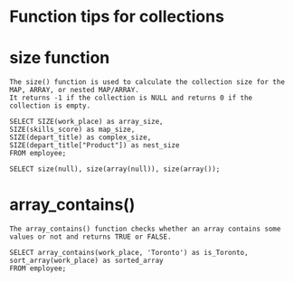#   Function tips for collections

#   size function
    The size() function is used to calculate the collection size for the MAP, ARRAY, or nested MAP/ARRAY.
    It returns -1 if the collection is NULL and returns 0 if the collection is empty.
    
    SELECT SIZE(work_place) as array_size,
    SIZE(skills_score) as map_size,
    SIZE(depart_title) as complex_size,
    SIZE(depart_title["Product"]) as nest_size
    FROM employee;
    
    SELECT size(null), size(array(null)), size(array());

#   array_contains()
    
    The array_contains() function checks whether an array contains some values or not and returns TRUE or FALSE.

    SELECT array_contains(work_place, 'Toronto') as is_Toronto,
    sort_array(work_place) as sorted_array
    FROM employee;
